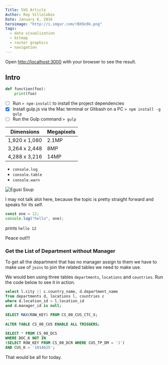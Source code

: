 ```yaml
---
Title: SVG Article
Author: Ray Villalobos
Date: January 6, 2016
heroimage: "http://i.imgur.com/rBX9z0k.png"
tags:
  - data visualization
  - bitmap
  - raster graphics
  - navigation
---
```


Open [http://localhost:3000](http://localhost:3000) with your browser to see the result.

## Intro

```python
def function(foo):
    print(foo)
```

- [ ] Run `> npm-install` to install the project dependencies
- [x] Install gulp.js via the Mac terminal or Gitbash on a PC `> npm install -g gulp`
- [ ] Run the Gulp command `> gulp`

| Dimensions    | Megapixels |
| ------------- | ---------- |
| 1,920 x 1,080 | 2.1MP      |
| 3,264 x 2,448 | 8MP        |
| 4,288 x 3,216 | 14MP       |

- `console.log`
- `console.table`
- `console.warn`

![Egusi Soup](https://www.nairaland.com/attachments/14372142_inshot20211012125616600_jpeg8347a0d760394d6f70f2528d70a436c8)

I may not talk alot here, because the topic is pretty straight forward and speaks for its self.

```javascript
const one = 12;
console.log("hello", one);
```

prints
`hello 12`

Peace out!!!

### Get the List of Department without Manager

To get all the department that has no manager assign to them we have to make use of `joins` to join the related tables we need to make use.

We would ben using three tables `departments`, `locations` and `countries`.
Run the code below to see it in action.

```sql
select l.city || c.country_name, d.department_name
from departments d, locations l, countries c
where d.location_id = l.location_id
and d.manager_id is null;
```

```sql
SELECT MAX(ROW_KEY) FROM CS_00_CUS_CTC_X;
--
ALTER TABLE CS_00_CUS ENABLE ALL TRIGGERS;
--
SELECT * FROM CS_00_DCS
WHERE DOC_K NOT IN
(SELECT ROW_KEY FROM CS_00_DCR WHERE CUS_TP_DM = 'J')
AND CUS_K = '1014625';
```

That would be all for today.
